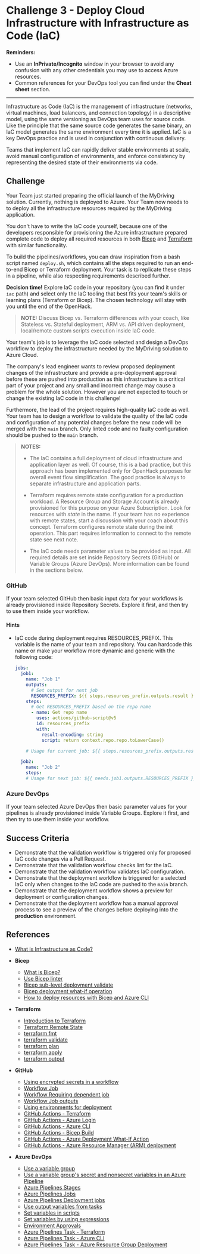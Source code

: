 # Challenge 3 - Deploy Cloud Infrastructure with Infrastructure as Code (IaC)

**Reminders:**

- Use an **InPrivate/Incognito** window in your browser to avoid any confusion with any other credentials you may use to access Azure resources.
- Common references for your DevOps tool you can find under the **Cheat sheet** section.

---

Infrastructure as Code (IaC) is the management of infrastructure (networks, virtual machines, load balancers, and connection topology) in a descriptive model, using the same versioning as DevOps team uses for source code. Like the principle that the same source code generates the same binary, an IaC model generates the same environment every time it is applied. IaC is a key DevOps practice and is used in conjunction with continuous delivery.

Teams that implement IaC can rapidly deliver stable environments at scale, avoid manual configuration of environments, and enforce consistency by representing the desired state of their environments via code.

## Challenge

Your Team just started preparing the official launch of the MyDriving solution. Currently, nothing is deployed to Azure. Your Team now needs to to deploy all the infrastructure resources required by the MyDriving application.

You don't have to write the IaC code yourself, because one of the developers responsible for provisioning the Azure infrastructure prepared complete code to deploy all required resources in both [Bicep](https://docs.microsoft.com/en-us/azure/azure-resource-manager/bicep/overview) and [Terraform](https://www.terraform.io/intro/index.html) with similar functionality.

To build the pipelines/workflows, you can draw inspiration from a bash script named `deploy.sh`, which contains all the steps required to run an end-to-end Bicep or Terraform deployment. Your task is to replicate these steps in a pipeline, while also respecting requirements described further.

**Decision time!** Explore IaC code in your repository (you can find it under `iac` path) and select only the IaC tooling that best fits your team's skills or learning plans (Terraform or Bicep). The chosen technology will stay with you until the end of the OpenHack.

> **NOTE:** Discuss Bicep vs. Terraform differences with your coach, like Stateless vs. Stateful deployment, ARM vs. API driven deployment, local/remote custom scripts execution inside IaC code.

Your team's job is to leverage the IaC code selected and design a DevOps workflow to deploy the infrastructure needed by the MyDriving solution to Azure Cloud.

The company's lead engineer wants to review proposed deployment changes of the infrastructure and provide a pre-deployment approval before these are pushed into production as this infrastructure is a critical part of your project and any small and incorrect change may cause a problem for the whole solution. However you are not expected to touch or change the existing IaC code in this challenge!

Furthermore, the lead of the project requires high-quality IaC code as well. Your team has to design a workflow to validate the quality of the IaC code and configuration of any potential changes before the new code will be merged with the `main` branch. Only linted code and no faulty configuration should be pushed to the `main` branch.

> **NOTES:**
>
> - The IaC contains a full deployment of cloud infrastructure and application layer as well. Of course, this is a bad practice, but this approach has been implemented only for OpenHack purposes for overall event flow simplification. The good practice is always to separate infrastructure and application parts.
>
> - Terraform requires remote state configuration for a production workload. A Resource Group and Storage Account is already provisioned for this purpose on your Azure Subscription. Look for resources with _state_ in the name. If your team has no experience with remote states, start a discussion with your coach about this concept. Terraform configures remote state during the init operation. This part requires information to connect to the remote state see next note.
>
> - The IaC code needs parameter values to be provided as input. All required details are set inside Repository Secrets (GitHub) or Variable Groups (Azure DevOps). More information can be found in the sections below.

### GitHub

If your team selected GitHub then basic input data for your workflows is already provisioned inside Repository Secrets. Explore it first, and then try to use them inside your workflow.

#### Hints

- IaC code during deployment requires RESOURCES_PREFIX. This variable is the name of your team and repository. You can hardcode this name or make your workflow more dynamic and generic with the following code:

  ```yaml
  jobs:
    job1:
      name: "Job 1"
      outputs:
        # Set output for next job
        RESOURCES_PREFIX: ${{ steps.resources_prefix.outputs.result }}
      steps:
        # Get RESOURCES_PREFIX based on the repo name
        - name: Get repo name
          uses: actions/github-script@v5
          id: resources_prefix
          with:
            result-encoding: string
            script: return context.repo.repo.toLowerCase()

      # Usage for current job: ${{ steps.resources_prefix.outputs.result }}

    job2:
      name: "Job 2"
      steps:
      # Usage for next job: ${{ needs.job1.outputs.RESOURCES_PREFIX }}
  ```

### Azure DevOps

If your team selected Azure DevOps then basic parameter values for your pipelines is already provisioned inside Variable Groups. Explore it first, and then try to use them inside your workflow.

## Success Criteria

- Demonstrate that the validation workflow is triggered only for proposed IaC code changes via a Pull Request.
- Demonstrate that the validation workflow checks lint for the IaC.
- Demonstrate that the validation workflow validates IaC configuration.
- Demonstrate that the deployment workflow is triggered for a selected IaC only when changes to the IaC code are pushed to the `main` branch.
- Demonstrate that the deployment workflow shows a preview for deployment or configuration changes.
- Demonstrate that the deployment workflow has a manual approval process to see a preview of the changes before deploying into the **production** environment.

## References

- <a href="https://docs.microsoft.com/en-us/devops/deliver/what-is-infrastructure-as-code" target="_blank">What is Infrastructure as Code?</a>

- **Bicep**

    - <a href="https://docs.microsoft.com/en-us/azure/azure-resource-manager/bicep/overview" target="_blank">What is Bicep?</a>
    - <a href="https://docs.microsoft.com/en-us/azure/azure-resource-manager/bicep/linter#use-in-bicep-cli" target="_blank">Use Bicep linter</a>
    - <a href="https://docs.microsoft.com/en-us/cli/azure/deployment/sub?view=azure-cli-latest#az_deployment_sub_validate" target="_blank">Bicep sub-level deployment validate</a>
    - <a href="https://docs.microsoft.com/en-us/azure/azure-resource-manager/bicep/deploy-what-if?tabs=azure-cli%2CCLI" target="_blank">Bicep deployment what-if operation</a>
    - <a href="https://docs.microsoft.com/en-us/azure/azure-resource-manager/bicep/deploy-cli" target="_blank">How to deploy resources with Bicep and Azure CLI</a>

- **Terraform**

    - <a href="https://www.terraform.io/intro/index.html" target="_blank">Introduction to Terraform</a>
    - <a href="https://www.terraform.io/docs/language/state/remote.html" target="_blank">Terraform Remote State</a>
    - <a href="https://www.terraform.io/docs/cli/commands/fmt.html" target="_blank">terraform fmt</a>
    - <a href="https://www.terraform.io/docs/cli/commands/validate.html" target="_blank">terraform validate</a>
    - <a href="https://www.terraform.io/docs/cli/commands/plan.html" target="_blank">terraform plan</a>
    - <a href="https://www.terraform.io/docs/cli/commands/apply.html" target="_blank">terraform apply</a>
    - <a href="https://www.terraform.io/docs/cli/commands/output.html" target="_blank">terraform output</a>

- **GitHub**

    - <a href="https://docs.github.com/en/actions/security-guides/encrypted-secrets#using-encrypted-secrets-in-a-workflow" target="_blank">Using encrypted secrets in a workflow</a>
    - <a href="https://docs.github.com/en/actions/learn-github-actions/workflow-syntax-for-github-actions#jobs" target="_blank">Workflow Job</a>
    - <a href="https://docs.github.com/en/actions/learn-github-actions/workflow-syntax-for-github-actions#jobsjob_idneeds" target="_blank">Workflow Requiring dependent job</a>
    - <a href="https://docs.github.com/en/actions/learn-github-actions/workflow-syntax-for-github-actions#jobsjob_idoutputs" target="_blank">Workflow Job outputs</a>
    - <a href="https://docs.github.com/en/actions/deployment/using-environments-for-deployment" target="_blank">Using environments for deployment</a>
    - <a href="https://github.com/marketplace/actions/hashicorp-setup-terraform" target="_blank">GitHub Actions - Terraform</a>
    - <a href="https://github.com/marketplace/actions/azure-login" target="_blank">GitHub Actions - Azure Login</a>
    - <a href="https://github.com/marketplace/actions/azure-cli-action" target="_blank">GitHub Actions - Azure CLI</a>
    - <a href="https://github.com/marketplace/actions/bicep-build-output" target="_blank">GitHub Actions - Bicep Build</a>
    - <a href="https://github.com/marketplace/actions/deployment-what-if" target="_blank">GitHub Actions - Azure Deployment What-If Action</a>
    - <a href="https://github.com/marketplace/actions/deploy-azure-resource-manager-arm-template" target="_blank">GitHub Actions - Azure Resource Manager (ARM) deployment</a>

- **Azure DevOps**

    - <a href="https://docs.microsoft.com/en-us/azure/devops/pipelines/library/variable-groups?view=azure-devops&tabs=yaml#use-a-variable-group" target="_blank">Use a variable group</a>
    - <a href="https://docs.microsoft.com/en-us/azure/devops/pipelines/scripts/cli/pipeline-variable-group-secret-nonsecret-variables?view=azure-devops" target="_blank">Use a variable group's secret and nonsecret variables in an Azure Pipeline</a>
    - <a href="https://docs.microsoft.com/en-us/azure/devops/pipelines/process/stages?view=azure-devops&tabs=yaml" target="_blank">Azure Pipelines Stages</a>
    - <a href="https://docs.microsoft.com/en-us/azure/devops/pipelines/process/phases?view=azure-devops&tabs=yaml" target="_blank">Azure Pipelines Jobs</a>
    - <a href="https://docs.microsoft.com/en-us/azure/devops/pipelines/process/deployment-jobs?view=azure-devops" target="_blank">Azure Pipelines Deployment jobs</a>
    - <a href="https://docs.microsoft.com/en-us/azure/devops/pipelines/process/variables?view=azure-devops&tabs=yaml%2Cbatch#use-output-variables-from-tasks" target="_blank">Use output variables from tasks</a>
    - <a href="https://docs.microsoft.com/en-us/azure/devops/pipelines/process/variables?view=azure-devops&tabs=yaml%2Cbatch#set-variables-in-scripts" target="_blank">Set variables in scripts</a>
    - <a href="https://docs.microsoft.com/en-us/azure/devops/pipelines/process/variables?view=azure-devops&tabs=yaml%2Cbatch#set-variables-by-using-expressions" target="_blank">Set variables by using expressions</a>
    - <a href="https://docs.microsoft.com/en-us/azure/devops/pipelines/process/environments?view=azure-devops#approvals" target="_blank">Environment Approvals</a>
    - <a href="https://marketplace.visualstudio.com/items?itemName=charleszipp.azure-pipelines-tasks-terraform" target="_blank">Azure Pipelines Task - Terraform</a>
    - <a href="https://docs.microsoft.com/en-us/azure/devops/pipelines/tasks/deploy/azure-cli?view=azure-devops" target="_blank">Azure Pipelines Task - Azure CLI</a>
    - <a href="https://docs.microsoft.com/en-us/azure/devops/pipelines/tasks/deploy/azure-resource-group-deployment?view=azure-devops" target="_blank">Azure Pipelines Task - Azure Resource Group Deployment</a>
